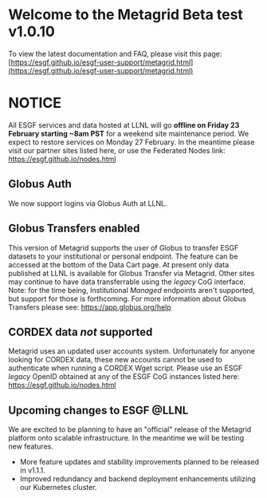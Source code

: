 # Welcome to the Metagrid Beta test v1.0.10

To view the latest documentation and FAQ, please visit this page:
[https://esgf.github.io/esgf-user-support/metagrid.html](https://esgf.github.io/esgf-user-support/metagrid.html)

# NOTICE

All ESGF services and data hosted at LLNL will go **offline on Friday 23 February starting ~8am PST** for a weekend site maintenance period. We expect to restore services on Monday 27 February. In the meantime please visit our partner sites listed here, or use the Federated Nodes link: https://esgf.github.io/nodes.html

## Globus Auth

We now support logins via Globus Auth at LLNL.

## Globus Transfers enabled

This version of Metagrid supports the user of Globus to transfer ESGF datasets to your institutional or personal endpoint. The feature can be accessed at the bottom of the Data Cart page. At present only data published at LLNL is available for Globus Transfer via Metagrid. Other sites may continue to have data transferrable using the _legacy_ CoG interface.
Note: for the time being, Institutional _Managed_ endpoints aren't supported, but support for those is forthcoming.
For more information about Globus Transfers please see: https://app.globus.org/help

## CORDEX data _not_ supported

Metagrid uses an updated user accounts system. Unfortunately for anyone looking for CORDEX data, these new accounts cannot be used to authenticate when running a CORDEX Wget script. Please use an ESGF _legacy_ OpenID obtained at any of the ESGF CoG instances listed here: https://esgf.github.io/nodes.html

## Upcoming changes to ESGF @LLNL

We are excited to be planning to have an "official" release of the Metagrid platform onto scalable infrastructure. In the meantime we will be testing new features.

- More feature updates and stability improvements planned to be released in v1.1.1.
- Improved redundancy and backend deployment enhancements utilizing our Kubernetes cluster.
